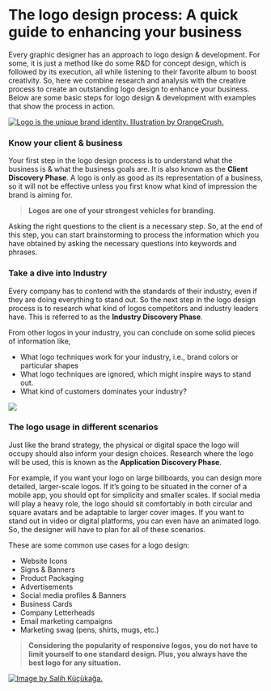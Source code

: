 # The logo design process: A quick guide to enhancing your business

Every graphic designer has an approach to logo design & development. For some, it is just a method like do some R&D for concept design, which is followed by its execution, all while listening to their favorite album to boost creativity. So, here we combine research and analysis with the creative process to create an outstanding logo design to enhance your business. Below are some basic steps for logo design & development with examples that show the process in action.

[![Logo is the unique brand identity. Illustration by OrangeCrush.](https://99designs-blog.imgix.net/blog/wp-content/uploads/2019/08/Logo_Design_Process_jpg_4EOOtXuw-1.jpg?auto=format&q=60&fit=max&w=930 "Logo is the unique brand identity. Illustration by OrangeCrush.")](https://99designs.com/profiles/1193222 "Logo is the unique brand identity. Illustration by OrangeCrush.")

### Know your client & business
Your first step in the logo design process is to understand what the business is & what the business goals are. It is also known as the **Client Discovery Phase**. A logo is only as good as its representation of a business, so it will not be effective unless you first know what kind of impression the brand is aiming for.

> **Logos are one of your strongest vehicles for branding.**

Asking the right questions to the client is a necessary step. So, at the end of this step, you can start brainstorming to process the information which you have obtained by asking the necessary questions into keywords and phrases.

### Take a dive into Industry
Every company has to contend with the standards of their industry, even if they are doing everything to stand out. So the next step in the logo design process is to research what kind of logos competitors and industry leaders have. This is referred to as the **Industry Discovery Phase**.

From other logos in your industry, you can conclude on some solid pieces of information like,
- What logo techniques work for your industry, i.e., brand colors or particular shapes
- What logo techniques are ignored, which might inspire ways to stand out.
- What kind of customers dominates your industry?

![](https://99designs-blog.imgix.net/blog/wp-content/uploads/2019/08/Screen-Shot-2019-07-25-at-5.03.34-PM-e1564682675835.png?auto=format&q=60&fit=max&w=930)

### The logo usage in different scenarios
Just like the brand strategy, the physical or digital space the logo will occupy should also inform your design choices. Research where the logo will be used, this is known as the **Application Discovery Phase**.

For example, if you want your logo on large billboards, you can design more detailed, larger-scale logos. If it’s going to be situated in the corner of a mobile app, you should opt for simplicity and smaller scales. If social media will play a heavy role, the logo should sit comfortably in both circular and square avatars and be adaptable to larger cover images. If you want to stand out in video or digital platforms, you can even have an animated logo. So, the designer will have to plan for all of these scenarios.

These are some common use cases for a logo design:
- Website Icons
- Signs & Banners
- Product Packaging
- Advertisements
- Social media profiles & Banners
- Business Cards
- Company Letterheads
- Email marketing campaigns
- Marketing swag (pens, shirts, mugs, etc.)

> **Considering the popularity of responsive logos, you do not have to limit yourself to one standard design. Plus, you always have the best logo for any situation.**

[![Image by Salih Küçükağa.](https://cdn.dribbble.com/users/58267/screenshots/6720627/hemson-pt4.jpg "Image by Salih Küçükağa.")](https://dribbble.com/salihkucukaga "Image by Salih Küçükağa.")
